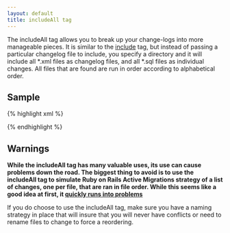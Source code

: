 ```yaml
---
layout: default
title: includeAll tag
---
```


The includeAll tag allows you to break up your change-logs into more manageable pieces.  It is similar to the [include](Include.html) tag, but instead of passing a particular changelog file to include, you specify a directory and it will include all *.xml files as changelog files, and all *.sql files as individual changes.  All files that are found are run in order according to alphabetical order.

## Sample ##
{% highlight xml %}
<?xml version="1.0" encoding="UTF-8"?>

<databaseChangeLog
  xmlns="http://www.liquibase.org/xml/ns/dbchangelog/1.9"
  xmlns:xsi="http://www.w3.org/2001/XMLSchema-instance"
  xsi:schemaLocation="http://www.liquibase.org/xml/ns/dbchangelog/1.9
         http://www.liquibase.org/xml/ns/dbchangelog/dbchangelog-1.9.xsd">
    <includeAll path="com/example/changelogs/"/>
</databaseChangeLog>
{% endhighlight %}

## Warnings ##
**While the includeAll tag has many valuable uses, its use can cause problems down the road.  The biggest thing to avoid is to use the includeAll tag to simulate Ruby on Rails Active Migrations strategy of a list of changes, one per file, that are ran in file order.  While this seems like a good idea at first, it [quickly runs into problems](http://blog.liquibase.org/2007/06/the-problem-with-rails-active-migrations.html)**

If you do choose to use the includeAll tag, make sure you have a naming strategy in place that will insure that you will never have conflicts or need to rename files to change to force a reordering.    
